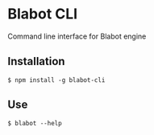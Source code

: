 # Blabot CLI

Command line interface for Blabot engine


## Installation

    $ npm install -g blabot-cli

## Use

    $ blabot --help

